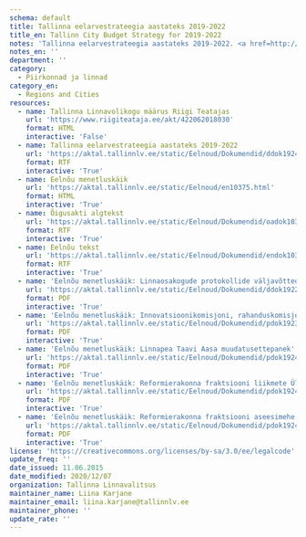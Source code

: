 ```yaml
---
schema: default
title: Tallinna eelarvestrateegia aastateks 2019-2022
title_en: Tallinn City Budget Strategy for 2019-2022
notes: 'Tallinna eelarvestrateegia aastateks 2019-2022. <a href=http://www.tallinn.ee/eelarve>Tallinna eelarved</a>.'
notes_en: ''
department: ''
category:
  - Piirkonnad ja linnad
category_en:
  - Regions and Cities
resources:
  - name: Tallinna Linnavolikogu määrus Riigi Teatajas
    url: 'https://www.riigiteataja.ee/akt/422062018030'
    format: HTML
    interactive: 'False'
  - name: Tallinna eelarvestrateegia aastateks 2019-2022
    url: 'https://aktal.tallinnlv.ee/static/Eelnoud/Dokumendid/ddok19245.rtf'
    format: RTF
    interactive: 'True'
  - name: Eelnõu menetluskäik
    url: 'https://aktal.tallinnlv.ee/static/Eelnoud/en10375.html'
    format: HTML
    interactive: 'True'
  - name: Õigusakti algtekst
    url: 'https://aktal.tallinnlv.ee/static/Eelnoud/Dokumendid/oadok10375.rtf'
    format: RTF
    interactive: 'True'
  - name: Eelnõu tekst
    url: 'https://aktal.tallinnlv.ee/static/Eelnoud/Dokumendid/endok10375.rtf'
    format: RTF
    interactive: 'True'
  - name: 'Eelnõu menetluskäik: Linnaosakogude protokollide väljavõtted'
    url: 'https://aktal.tallinnlv.ee/static/Eelnoud/Dokumendid/ddok19224.pdf'
    format: PDF
    interactive: 'True'
  - name: 'Eelnõu menetluskäik: Innovatsioonikomisjoni, rahanduskomisjoni muudatuseettepanekud'
    url: 'https://aktal.tallinnlv.ee/static/Eelnoud/Dokumendid/pdok19232.pdf'
    format: PDF
    interactive: 'True'
  - name: 'Eelnõu menetluskäik: Linnapea Taavi Aasa muudatusettepanek'
    url: 'https://aktal.tallinnlv.ee/static/Eelnoud/Dokumendid/pdok19241.pdf'
    format: PDF
    interactive: 'True'
  - name: 'Eelnõu menetluskäik: Reformierakonna fraktsiooni liikmete Ülle Rajasalu, Kaupo Nõlvaku ja Arto Aasa muudatusettepanekud'
    url: 'https://aktal.tallinnlv.ee/static/Eelnoud/Dokumendid/pdok19242.pdf'
    format: PDF
    interactive: 'True'
  - name: 'Eelnõu menetluskäik: Reformierakonna fraktsiooni aseesimehe Õnne Pillaku ja fraktsiooni liikme Ülle Rajasalu muudatusettepanek '
    url: 'https://aktal.tallinnlv.ee/static/Eelnoud/Dokumendid/pdok19243.pdf'
    format: PDF
    interactive: 'True'
license: 'https://creativecommons.org/licenses/by-sa/3.0/ee/legalcode'
update_freq: ''
date_issued: 11.06.2015
date_modified: 2020/12/07
organization: Tallinna Linnavalitsus
maintainer_name: Liina Karjane
maintainer_email: liina.karjane@tallinnlv.ee
maintainer_phone: ''
update_rate: ''
---
```

